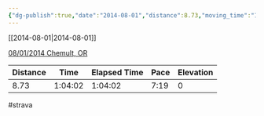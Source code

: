 ```yaml
---
{"dg-publish":true,"date":"2014-08-01","distance":8.73,"moving_time":"1:04:02","elapsed_time":"1:04:02","pace":"7:19","total_elevation_gain":0,"url":"https://www.strava.com/activities/174556221","permalink":"/01-personal/strava/2014-08-01-08-01-2014-chemult-or/","dgPassFrontmatter":true}
---
```



[[2014-08-01\|2014-08-01]]

[08/01/2014 Chemult, OR](https://www.strava.com/activities/174556221)

| Distance | Time    | Elapsed Time | Pace | Elevation |
| -------- | ------- | ------------ | ---- | --------- |
| 8.73     | 1:04:02 | 1:04:02      | 7:19 | 0         |




#strava
